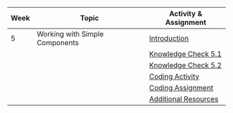 | Week | Topic                                        | Activity & Assignment          |
|------|----------------------------------------------|--------------------------------|
| 5    | Working with Simple Components               | [Introduction](./Introduction%20_%20Instructions.pdf)                   |
|      |                                              | [Knowledge Check 5.1](https://docs.google.com/forms/d/1ubHkYzP4dUfrnIF9mYogOIxd9hj_s4g06etu6Sg5Fi8/edit//)            |
|      |                                              | [Knowledge Check 5.2](https://docs.google.com/forms/d/1cuK5NpcqDuL_NwYz_2lyRY6nmqXWqaJCNgNfgSF3jq8/edit//)            |
|      |                                              | [Coding Activity](https://classroom.github.com/a/7jywFK8a)                |
|      |                                              | [Coding Assignment](https://classroom.github.com/a/Ms_nFaGk//)                |
|      |                                              | [Additional Resources](./Additional%20Resources.pdf)           |
